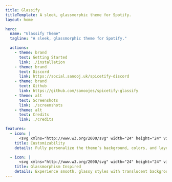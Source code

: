 ```yaml
---
title: Glassify
titleTemplate: A sleek, glassmorphic theme for Spotify.
layout: home

hero:
  name: "Glassify Theme"
  tagline: "A sleek, glassmorphic theme for Spotify."

  actions:
    - theme: brand
      text: Getting Started
      link: ./installation
    - theme: brand
      text: Discord
      link: https://social.sanooj.uk/spicetify-discord
    - theme: brand
      text: Github
      link: https://github.com/sanoojes/spicetify-glassify
    - theme: alt
      text: Screenshots
      link: ./screenshots
    - theme: alt
      text: Credits
      link: ./credits

features:
  - icon: |
      <svg xmlns="http://www.w3.org/2000/svg" width="24" height="24" viewBox="0 0 24 24" fill="none" stroke="#f17c67" stroke-width="2" stroke-linecap="round" stroke-linejoin="round" class="lucide lucide-palette"><path d="M12 22a1 1 0 0 1 0-20 10 9 0 0 1 10 9 5 5 0 0 1-5 5h-2.25a1.75 1.75 0 0 0-1.4 2.8l.3.4a1.75 1.75 0 0 1-1.4 2.8z"/><circle cx="13.5" cy="6.5" r=".5"/><circle cx="17.5" cy="10.5" r=".5"/><circle cx="6.5" cy="12.5" r=".5"/><circle cx="8.5" cy="7.5" r=".5"/></svg>
    title: Customizability
    details: Fully personalize the theme’s background, colors, and layout to suit your style.

  - icon: |
      <svg xmlns="http://www.w3.org/2000/svg" width="24" height="24" viewBox="0 0 24 24" fill="none" stroke="#7aa2f7" stroke-width="2" stroke-linecap="round" stroke-linejoin="round" class="lucide lucide-gem-icon lucide-gem"><path d="M10.5 3 8 9l4 13 4-13-2.5-6"/><path d="M17 3a2 2 0 0 1 1.6.8l3 4a2 2 0 0 1 .013 2.382l-7.99 10.986a2 2 0 0 1-3.247 0l-7.99-10.986A2 2 0 0 1 2.4 7.8l2.998-3.997A2 2 0 0 1 7 3z"/><path d="M2 9h20"/></svg>
    title: Glassmorphism Inspired
    details: Experience smooth, glassy styles with translucent backgrounds, soft shadows, and a polished interface.
---
```

